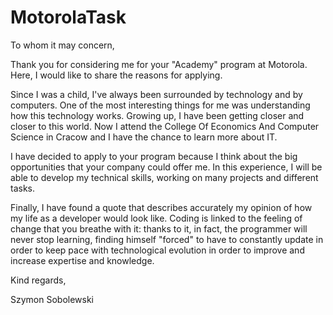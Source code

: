 # MotorolaTask
To whom it may concern,



Thank you for considering me for your "Academy" program at Motorola. Here, I would like to share the reasons for applying.



Since I was a child, I've always been surrounded by technology and by computers. One of the most interesting things for me was understanding how this technology works. Growing up, I have been getting closer and closer to this world. Now I attend the College Of Economics And Computer Science in Cracow and I have the chance to learn more about IT.



I have decided to apply to your program because I think about the big opportunities that your company could offer me. In this experience, I will be able to develop my technical skills, working on many projects and different tasks.



Finally, I have found a quote that describes accurately my opinion of how my life as a developer would look like. Coding is linked to the feeling of change that you breathe with it: thanks to it, in fact, the programmer will never stop learning, finding himself "forced" to have to constantly update in order to keep pace with technological evolution in order to improve and increase expertise and knowledge.



Kind regards,



Szymon Sobolewski
